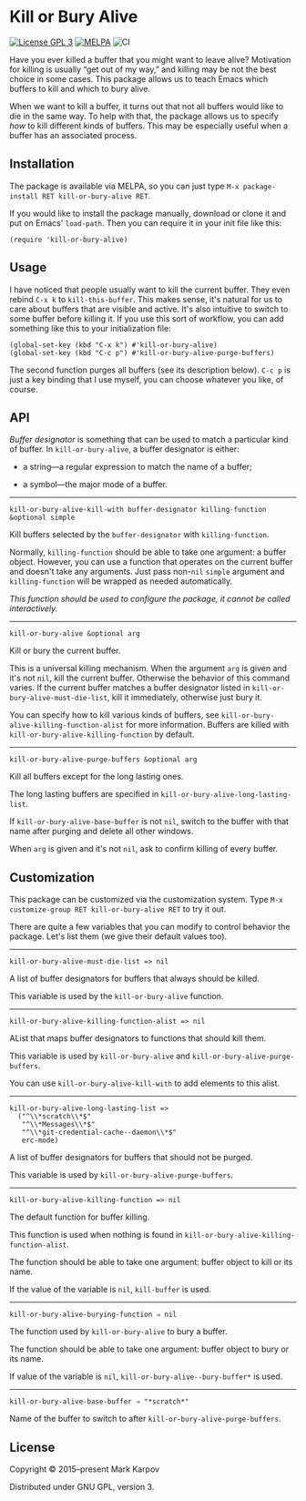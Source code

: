 # Kill or Bury Alive

[![License GPL 3](https://img.shields.io/badge/license-GPL_3-green.svg)](http://www.gnu.org/licenses/gpl-3.0.txt)
[![MELPA](https://melpa.org/packages/kill-or-bury-alive-badge.svg)](https://melpa.org/#/kill-or-bury-alive)
![CI](https://github.com/mrkkrp/kill-or-bury-alive/workflows/CI/badge.svg?branch=master)

Have you ever killed a buffer that you might want to leave alive? Motivation
for killing is usually “get out of my way,” and killing may be not the best
choice in some cases. This package allows us to teach Emacs which buffers to
kill and which to bury alive.

When we want to kill a buffer, it turns out that not all buffers would like
to die in the same way. To help with that, the package allows us to specify
*how* to kill different kinds of buffers. This may be especially useful when
a buffer has an associated process.

## Installation

The package is available via MELPA, so you can just type `M-x
package-install RET kill-or-bury-alive RET`.

If you would like to install the package manually, download or clone it and
put on Emacs' `load-path`. Then you can require it in your init file like
this:

```emacs-lisp
(require 'kill-or-bury-alive)
```

## Usage

I have noticed that people usually want to kill the current buffer. They
even rebind `C-x k` to `kill-this-buffer`. This makes sense, it's natural
for us to care about buffers that are visible and active. It's also
intuitive to switch to some buffer before killing it. If you use this sort
of workflow, you can add something like this to your initialization file:

```emacs-lisp
(global-set-key (kbd "C-x k") #'kill-or-bury-alive)
(global-set-key (kbd "C-c p") #'kill-or-bury-alive-purge-buffers)
```

The second function purges all buffers (see its description below). `C-c p`
is just a key binding that I use myself, you can choose whatever you like,
of course.

## API

*Buffer designator* is something that can be used to match a particular kind
of buffer. In `kill-or-bury-alive`, a buffer designator is either:

* a string—a regular expression to match the name of a buffer;

* a symbol—the major mode of a buffer.

----

```
kill-or-bury-alive-kill-with buffer-designator killing-function &optional simple
```

Kill buffers selected by the `buffer-designator` with `killing-function`.

Normally, `killing-function` should be able to take one argument: a buffer
object. However, you can use a function that operates on the current buffer
and doesn't take any arguments. Just pass non-`nil` `simple` argument and
`killing-function` will be wrapped as needed automatically.

*This function should be used to configure the package, it cannot be called
interactively.*

----

```
kill-or-bury-alive &optional arg
```

Kill or bury the current buffer.

This is a universal killing mechanism. When the argument `arg` is given and
it's not `nil`, kill the current buffer. Otherwise the behavior of this
command varies. If the current buffer matches a buffer designator listed in
`kill-or-bury-alive-must-die-list`, kill it immediately, otherwise just bury
it.

You can specify how to kill various kinds of buffers, see
`kill-or-bury-alive-killing-function-alist` for more information. Buffers
are killed with `kill-or-bury-alive-killing-function` by default.

----

```
kill-or-bury-alive-purge-buffers &optional arg
```

Kill all buffers except for the long lasting ones.

The long lasting buffers are specified in
`kill-or-bury-alive-long-lasting-list`.

If `kill-or-bury-alive-base-buffer` is not `nil`, switch to the buffer with
that name after purging and delete all other windows.

When `arg` is given and it's not `nil`, ask to confirm killing of every
buffer.

## Customization

This package can be customized via the customization system. Type `M-x
customize-group RET kill-or-bury-alive RET` to try it out.

There are quite a few variables that you can modify to control behavior the
package. Let's list them (we give their default values too).

----

```
kill-or-bury-alive-must-die-list => nil
```

A list of buffer designators for buffers that always should be killed.

This variable is used by the `kill-or-bury-alive` function.

----

```
kill-or-bury-alive-killing-function-alist => nil
```

AList that maps buffer designators to functions that should kill them.

This variable is used by `kill-or-bury-alive` and
`kill-or-bury-alive-purge-buffers`.

You can use `kill-or-bury-alive-kill-with` to add elements to this alist.

----

```
kill-or-bury-alive-long-lasting-list =>
  ("^\\*scratch\\*$"
   "^\\*Messages\\*$"
   "^\\*git-credential-cache--daemon\\*$"
   erc-mode)
```

A list of buffer designators for buffers that should not be purged.

This variable is used by `kill-or-bury-alive-purge-buffers`.

----

```
kill-or-bury-alive-killing-function => nil
```

The default function for buffer killing.

This function is used when nothing is found in
`kill-or-bury-alive-killing-function-alist`.

The function should be able to take one argument: buffer object to kill or
its name.

If the value of the variable is `nil`, `kill-buffer` is used.

----

```
kill-or-bury-alive-burying-function ⇒ nil
```

The function used by `kill-or-bury-alive` to bury a buffer.

The function should be able to take one argument: buffer object to bury or
its name.

If value of the variable is `nil`, `kill-or-bury-alive--bury-buffer*` is
used.

----

```
kill-or-bury-alive-base-buffer ⇒ "*scratch*"
```

Name of the buffer to switch to after `kill-or-bury-alive-purge-buffers`.

## License

Copyright © 2015–present Mark Karpov

Distributed under GNU GPL, version 3.

